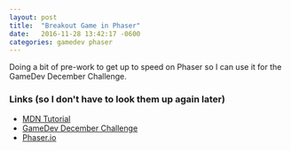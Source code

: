 ```yaml
---
layout: post
title:  "Breakout Game in Phaser"
date:   2016-11-28 13:42:17 -0600
categories: gamedev phaser
---
```


Doing a bit of pre-work to get up to speed on Phaser so I can use it
for the GameDev December Challenge.

### Links (so I don't have to look them up again later)

* [MDN Tutorial](https://developer.mozilla.org/en-US/docs/Games/Tutorials/2D_breakout_game_Phaser)
* [GameDev December Challenge](https://forum.freecodecamp.com/t/computer-gamedev-december-challenge-ends-december-31st/59069)
* [Phaser.io](http://phaser.io/)


